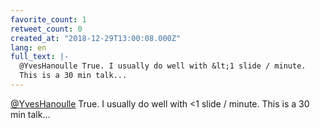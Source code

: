 ```yaml
---
favorite_count: 1
retweet_count: 0
created_at: "2018-12-29T13:00:08.000Z"
lang: en
full_text: |-
  @YvesHanoulle True. I usually do well with &lt;1 slide / minute.
  This is a 30 min talk...
---
```


[@YvesHanoulle](https://twitter.com/YvesHanoulle) True. I usually do well with
&lt;1 slide / minute. This is a 30 min talk...
